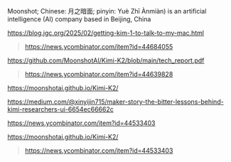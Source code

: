 Moonshot; Chinese: 月之暗面; pinyin: Yuè Zhī Ànmiàn) is an artificial intelligence (AI) company based in Beijing, China

https://blog.jgc.org/2025/02/getting-kim-1-to-talk-to-my-mac.html
> https://news.ycombinator.com/item?id=44684055

https://github.com/MoonshotAI/Kimi-K2/blob/main/tech_report.pdf
> https://news.ycombinator.com/item?id=44639828

https://moonshotai.github.io/Kimi-K2/

https://medium.com/@xinyijin715/maker-story-the-bitter-lessons-behind-kimi-researchers-ui-6654ec66662c

https://news.ycombinator.com/item?id=44533403

https://moonshotai.github.io/Kimi-K2/
> https://news.ycombinator.com/item?id=44533403